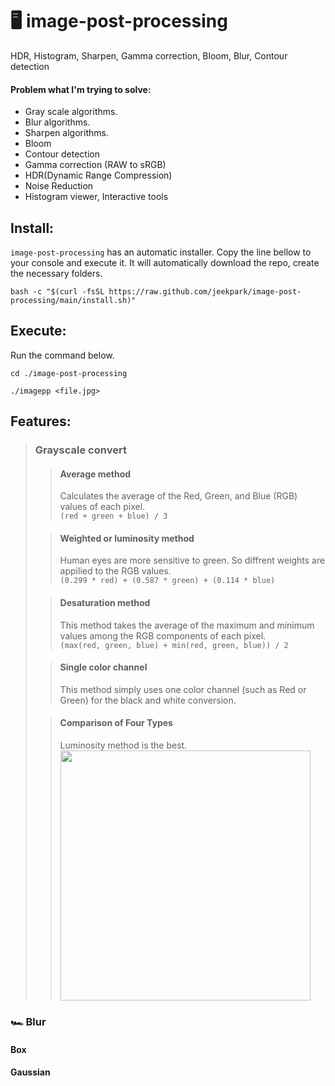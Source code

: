 # 🖥️ image-post-processing
HDR, Histogram, Sharpen, Gamma correction, Bloom, Blur, Contour detection
#### **Problem what I'm trying to solve:**
- Gray scale algorithms.
- Blur algorithms.
- Sharpen algorithms.
- Bloom
- Contour detection
- Gamma correction (RAW to sRGB)
- HDR(Dynamic Range Compression)
- Noise Reduction
- Histogram viewer, Interactive tools

## Install:
`image-post-processing` has an automatic installer.
Copy the line bellow to your console and execute it.
It will automatically download the repo, create the necessary folders.

```
bash -c "$(curl -fsSL https://raw.github.com/jeekpark/image-post-processing/main/install.sh)"
```

## Execute:
Run the command below.
```
cd ./image-post-processing
```
```
./imagepp <file.jpg>
```

## Features:

> ### Grayscale convert
> > #### Average method
> > Calculates the average of the Red, Green, and Blue (RGB) values of each pixel.<br>
```(red + green + blue) / 3```<br>
>
> > #### Weighted or luminosity method
> > Human eyes are more sensitive to green. So diffrent weights are appilied to the RGB values.<br>
```(0.299 * red) + (0.587 * green) + (0.114 * blue)```<br>
>
> > #### Desaturation method
> > This method takes the average of the maximum and minimum values among the RGB components of each pixel.<br>
```(max(red, green, blue) + min(red, green, blue)) / 2```
>
> > #### Single color channel
> > This method simply uses one color channel (such as Red or Green) for the black and white conversion.<br>
>
> > #### Comparison of Four Types
> > Luminosity method is the best.<br>
> > <img src="./example/gray/gray_compare.gif" width="400">

### 🏎️ Blur
#### Box
#### Gaussian



